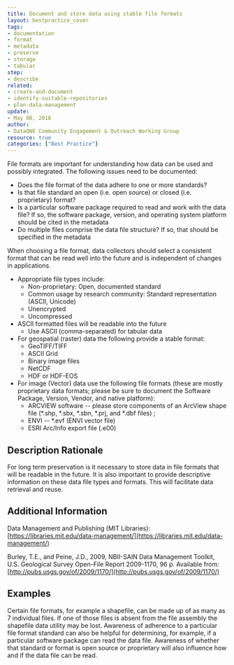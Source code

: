 ```yaml
---
title: Document and store data using stable file formats
layout: bestpractice_cover
tags:
- documentation
- format
- metadata
- preserve
- storage
- tabular
step:
- describe
related:
- create-and-document
- identify-suitable-repositories
- plan-data-management
update:
- May 08, 2018
author:
- DataONE Community Engagement & Outreach Working Group
resource: true
categories: ["Best Practice"]
---
```




File formats are important for understanding how data can be used and possibly integrated. The following issues need to be documented:
- Does the file format of the data adhere to one or more standards?
- Is that file standard an open (i.e. open source) or closed (i.e. proprietary) format?
- Is a particular software package required to read and work with the data file? If so, the software package, version, and operating system platform should be cited in the metadata
- Do multiple files comprise the data file structure? If so, that should be specified in the metadata

When choosing a file format, data collectors should select a consistent format that can be read well into the future and is independent of changes in applications.
- Appropriate file types include:
  - Non-proprietary: Open, documented standard
  - Common usage by research community: Standard representation (ASCII, Unicode)
  - Unencrypted
  - Uncompressed
- ASCII formatted files will be readable into the future
  - Use ASCII (comma-separated) for tabular data
- For geospatial (raster) data the following provide a stable format:
  - GeoTIFF/TIFF
  - ASCII Grid
  - Binary image files
  - NetCDF
  - HDF or HDF-EOS
- For image (Vector) data use the following file formats (these are mostly proprietary data formats; please be sure to document the Software Package, Version, Vendor, and native platform):
  - ARCVIEW software -- please store components of an ArcView shape file (*.shp, *.sbx, *.sbn, *.prj, and *.dbf files) ;
  - ENVI -- *.evf (ENVI vector file)
  - ESRI Arc/Info export file (.e00)

## Description Rationale

For long term preservation is it necessary to store data in file formats that will be readable in the future. It is also important to provide descriptive information on these data file types and formats. This will facilitate data retrieval and reuse.

## Additional Information

Data Management and Publishing (MIT Libraries): [https://libraries.mit.edu/data-management/](https://libraries.mit.edu/data-management/)

Burley, T.E., and Peine, J.D., 2009, NBII-SAIN Data Management Toolkit, U.S. Geological Survey Open-File Report 2009-1170, 96 p. Available from: [http://pubs.usgs.gov/of/2009/1170/](http://pubs.usgs.gov/of/2009/1170/)

## Examples

Certain file formats, for example a shapefile, can be made up of as many as 7 individual files. If one of those files is absent from the file assembly the shapefile data utility may be lost. Awareness of adherence to a particular file format standard can also be helpful for determining, for example, if a particular software package can read the data file. Awareness of whether that standard or format is open source or proprietary will also influence how and if the data file can be read.
